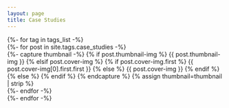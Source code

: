 ```yaml
---
layout: page
title: Case Studies
---
```


<div id="full-tags-list">
    {%- for tag in tags_list -%}
    <div class="post-list">
        {%- for post in site.tags.case_studies -%}
        <article class="post-preview">
            {%- capture thumbnail -%}
                {% if post.thumbnail-img %}
                    {{ post.thumbnail-img }}
            {% elsif post.cover-img %}
                {% if post.cover-img.first %}
                    {{ post.cover-img[0].first.first }}
            {% else %}
                {{ post.cover-img }}
          {% endif %}
        {% else %}
        {% endif %}
      {% endcapture %}
      {% assign thumbnail=thumbnail | strip %}
        </article>
        {%- endfor -%}
    </div>
    {%- endfor -%}
</div>